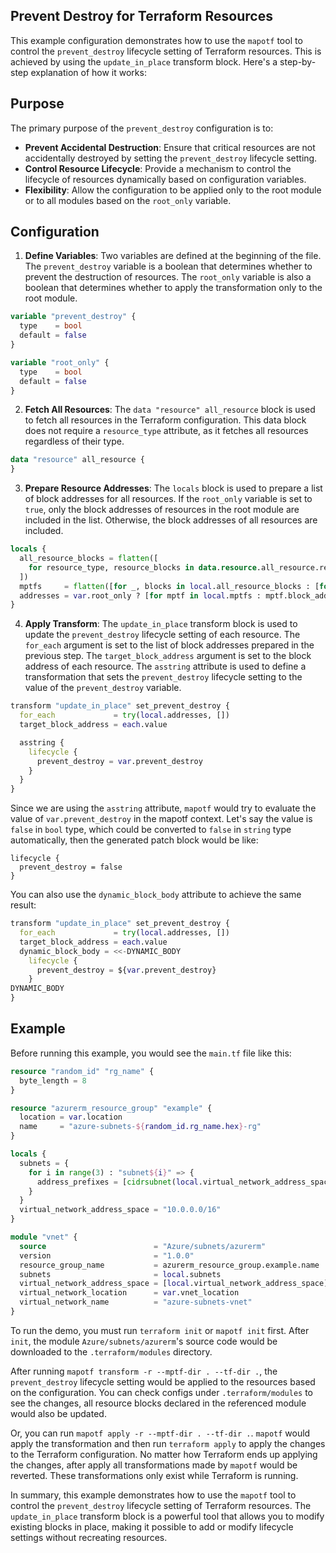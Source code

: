 ## Prevent Destroy for Terraform Resources

This example configuration demonstrates how to use the `mapotf` tool to control the `prevent_destroy` lifecycle setting of Terraform resources. This is achieved by using the `update_in_place` transform block. Here's a step-by-step explanation of how it works:

## Purpose

The primary purpose of the `prevent_destroy` configuration is to:

- **Prevent Accidental Destruction**: Ensure that critical resources are not accidentally destroyed by setting the `prevent_destroy` lifecycle setting.
- **Control Resource Lifecycle**: Provide a mechanism to control the lifecycle of resources dynamically based on configuration variables.
- **Flexibility**: Allow the configuration to be applied only to the root module or to all modules based on the `root_only` variable.

## Configuration

1. **Define Variables**: Two variables are defined at the beginning of the file. The `prevent_destroy` variable is a boolean that determines whether to prevent the destruction of resources. The `root_only` variable is also a boolean that determines whether to apply the transformation only to the root module.

```terraform
variable "prevent_destroy" {
  type    = bool
  default = false
}

variable "root_only" {
  type    = bool
  default = false
}
```

2. **Fetch All Resources**: The `data "resource" all_resource` block is used to fetch all resources in the Terraform configuration. This data block does not require a `resource_type` attribute, as it fetches all resources regardless of their type.

```terraform
data "resource" all_resource {
}
```

3. **Prepare Resource Addresses**: The `locals` block is used to prepare a list of block addresses for all resources. If the `root_only` variable is set to `true`, only the block addresses of resources in the root module are included in the list. Otherwise, the block addresses of all resources are included.

```terraform
locals {
  all_resource_blocks = flatten([
    for resource_type, resource_blocks in data.resource.all_resource.result : resource_blocks
  ])
  mptfs     = flatten([for _, blocks in local.all_resource_blocks : [for b in blocks : b.mptf]])
  addresses = var.root_only ? [for mptf in local.mptfs : mptf.block_address if mptf.module.dir == "."] : [for mptf in local.mptfs : mptf.block_address]
}
```

4. **Apply Transform**: The `update_in_place` transform block is used to update the `prevent_destroy` lifecycle setting of each resource. The `for_each` argument is set to the list of block addresses prepared in the previous step. The `target_block_address` argument is set to the block address of each resource. The `asstring` attribute is used to define a transformation that sets the `prevent_destroy` lifecycle setting to the value of the `prevent_destroy` variable.

```terraform
transform "update_in_place" set_prevent_destroy {
  for_each             = try(local.addresses, [])
  target_block_address = each.value

  asstring {
    lifecycle {
      prevent_destroy = var.prevent_destroy
    }
  }
}
```

Since we are using the `asstring` attribute, `mapotf` would try to evaluate the value of `var.prevent_destroy` in the mapotf context. Let's say the value is `false` in `bool` type, which could be converted to `false` in `string` type automatically, then the generated patch block would be like:

```hcl
lifecycle {
  prevent_destroy = false
}
```

You can also use the `dynamic_block_body` attribute to achieve the same result:

```terraform
transform "update_in_place" set_prevent_destroy {
  for_each             = try(local.addresses, [])
  target_block_address = each.value
  dynamic_block_body = <<-DYNAMIC_BODY
    lifecycle {
      prevent_destroy = ${var.prevent_destroy}
    }
DYNAMIC_BODY
}
```

## Example

Before running this example, you would see the `main.tf` file like this:

```terraform
resource "random_id" "rg_name" {
  byte_length = 8
}

resource "azurerm_resource_group" "example" {
  location = var.location
  name     = "azure-subnets-${random_id.rg_name.hex}-rg"
}

locals {
  subnets = {
    for i in range(3) : "subnet${i}" => {
      address_prefixes = [cidrsubnet(local.virtual_network_address_space, 8, i)]
    }
  }
  virtual_network_address_space = "10.0.0.0/16"
}

module "vnet" {
  source                        = "Azure/subnets/azurerm"
  version                       = "1.0.0"
  resource_group_name           = azurerm_resource_group.example.name
  subnets                       = local.subnets
  virtual_network_address_space = [local.virtual_network_address_space]
  virtual_network_location      = var.vnet_location
  virtual_network_name          = "azure-subnets-vnet"
}
```

To run the demo, you must run `terraform init` or `mapotf init` first. After `init`, the module `Azure/subnets/azurerm`'s source code would be downloaded to the `.terraform/modules` directory.

After running `mapotf transform -r --mptf-dir . --tf-dir .`, the `prevent_destroy` lifecycle setting would be applied to the resources based on the configuration. You can check configs under `.terraform/modules` to see the changes, all resource blocks declared in the referenced module would also be updated.

Or, you can run `mapotf apply -r --mptf-dir . --tf-dir .`. `mapotf` would apply the transformation and then run `terraform apply` to apply the changes to the Terraform configuration. No matter how Terraform ends up applying the changes, after apply all transformations made by `mapotf` would be reverted. These transformations only exist while Terraform is running.

In summary, this example demonstrates how to use the `mapotf` tool to control the `prevent_destroy` lifecycle setting of Terraform resources. The `update_in_place` transform block is a powerful tool that allows you to modify existing blocks in place, making it possible to add or modify lifecycle settings without recreating resources.